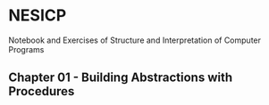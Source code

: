 # NESICP

Notebook and Exercises of Structure and Interpretation of Computer Programs

## Chapter 01 - Building Abstractions with Procedures
